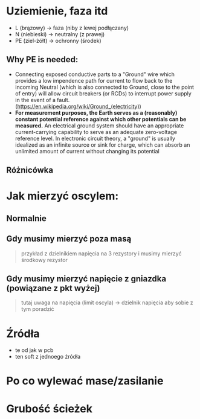 # Uziemienie, faza itd 

- L (brązowy) -> faza (niby z lewej podłączany)
- N (niebieski) -> neutralny (z prawej)
- PE (ziel-żółt) -> ochronny (środek)

## Why PE is needed:
- Connecting exposed conductive parts to a "Ground" wire which provides a low impendence path for current to flow back to the incoming Neutral (which is also connected to Ground, close to the point of entry) will allow circuit breakers (or RCDs) to interrupt power supply in the event of a fault.  (https://en.wikipedia.org/wiki/Ground_(electricity)) 
- **For measurement purposes, the Earth serves as a (reasonably) constant potential reference against which other potentials can be measured.** An electrical ground system should have an appropriate current-carrying capability to serve as an adequate zero-voltage reference level. In electronic circuit theory, a "ground" is usually idealized as an infinite source or sink for charge, which can absorb an unlimited amount of current without changing its potential


## Różnicówka 


# Jak mierzyć oscylem:



## Normalnie 

## Gdy musimy mierzyć poza masą 
> przykład z dzielnikiem napięcia na 3 rezystory i musimy mierzyć środkowy rezystor



## Gdy musimy mierzyć napięcie z gniazdka (powiązane z pkt wyżej)
> tutaj uwaga na napięcia (limit oscyla) -> dzielnik napięcia aby sobie z tym poradzić 
>


# Źródła
- te od jak w pcb 
- ten soft z jednoego źródła

# Po co wylewać mase/zasilanie

# Grubość ścieżek
